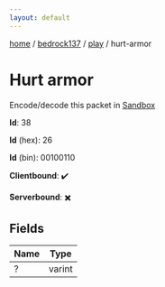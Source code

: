 ```yaml
---
layout: default
---
```


[home](/)  /  [bedrock137](/protocol/bedrock137)  /  [play](/protocol/bedrock137/play)  /  hurt-armor

# Hurt armor

Encode/decode this packet in [Sandbox](../../../sandbox/bedrock137#Play.HurtArmor)

**Id**: 38

**Id** (hex): 26

**Id** (bin): 00100110

**Clientbound**: ✔️

**Serverbound**: ✖️

## Fields

Name | Type
---|---
? | varint
